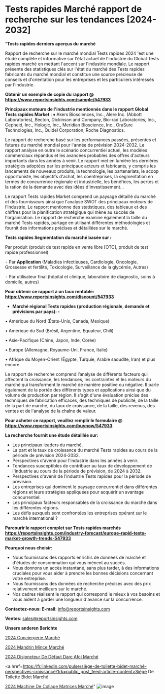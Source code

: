 # Tests rapides Marché rapport de recherche sur les tendances [2024-2032]

"<strong>Tests rapides derniers aperçus du marché</strong>

Rapport de recherche sur le marché mondial Tests rapides 2024 'est une étude complète et informative sur l'état actuel de l'industrie du Global Tests rapides marché en mettant l'accent sur l'industrie mondiale. Le rapport présente des statistiques clés sur l'état du marché des Tests rapides fabricants du marché mondial et constitue une source précieuse de conseils et d'orientation pour les entreprises et les particuliers intéressés par l'industrie.

<strong>Obtenir un exemple de copie du rapport @ <a href=https://www.reportsinsights.com/sample/547933>https://www.reportsinsights.com/sample/547933</a></strong>

<strong>Principaux moteurs de l'industrie mentionnés dans le rapport Global Tests rapides Market</strong> :
♦ Akers Biosciences, Inc., Alere Inc. (Abbott Laboratories), Becton, Dickinson and Company, Bio-rad Laboratories, Inc., Cepheid, Inc., Hologic, Inc., Meridian Bioscience, Inc., OraSure Technologies, Inc., Quidel Corporation, Roche Diagnostics.

Le rapport de recherche basé sur les performances passées, présentes et futures du marché mondial pour l'année de prévision 2024-2032. Le rapport analyse en outre le scénario concurrentiel actuel, les modèles commerciaux répandus et les avancées probables des offres d'acteurs importants dans les années à venir. Le rapport met en lumière les dernières stratégies adoptées par les principaux acteurs et fabricants, y compris les lancements de nouveaux produits, la technologie, les partenariats, le scoop opportuniste, les objectifs d'achat, les coentreprises, la segmentation en termes de concurrence régionale et industrielle, les bénéfices, les pertes et la ration de la demande avec des idées d'investissement. .

Le rapport Tests rapides Market comprend un paysage détaillé du marché et des fournisseurs ainsi que l'analyse SWOT des principaux moteurs de l'industrie. Le rapport mentionne des statistiques, des tableaux et des chiffres pour la planification stratégique qui mène au succès de l'organisation. Le rapport de recherche examine également la taille du marché Tests rapides, partage en utilisant différentes méthodologies et fournit des informations précises et détaillées sur le marché.

<strong>Tests rapides Segmentation du marché basée sur :</strong>

Par produit (produit de test rapide en vente libre [OTC], produit de test rapide professionnel)


⁃ Par <strong>Application</strong> (Maladies infectieuses, Cardiologie, Oncologie, Grossesse et fertilité, Toxicologie, Surveillance de la glycémie, Autres)


⁃ Par utilisateur final (hôpital et clinique, laboratoire de diagnostic, soins à domicile, autres)

<strong>Pour obtenir ce rapport à un taux rentable: <a href=https://www.reportsinsights.com/discount/547933>https://www.reportsinsights.com/discount/547933</a></strong>
<ul>
  <li><strong>Marché régional Tests rapides (production régionale, demande et prévisions par pays): -</strong></li>
</ul>
• Amérique du Nord (États-Unis, Canada, Mexique)

• Amérique du Sud (Brésil, Argentine, Equateur, Chili)

• Asie-Pacifique (Chine, Japon, Inde, Corée)

• Europe (Allemagne, Royaume-Uni, France, Italie)

• Afrique du Moyen-Orient (Égypte, Turquie, Arabie saoudite, Iran) et plus encore.

Le rapport de recherche comprend l’analyse de différents facteurs qui affectent la croissance, les tendances, les contraintes et les moteurs du marché qui transforment le marché de manière positive ou négative. Il parle également de la portée des différents types et applications ainsi que du volume de production par région. Il s'agit d'une évaluation précise des techniques de fabrication efficaces, des techniques de publicité, de la taille de la part de marché, du taux de croissance, de la taille, des revenus, des ventes et de l'analyse de la chaîne de valeur.

<strong>Pour acheter ce rapport, veuillez remplir le formulaire @   <a href=https://www.reportsinsights.com/buynow/547933>https://www.reportsinsights.com/buynow/547933</a></strong>

<strong>La recherche fournit une étude détaillée sur:</strong>
<ul>
  <li>Les principaux leaders du marché.</li>
  <li>La part et le taux de croissance du marché Tests rapides au cours de la période de prévision 2024-2032.</li>
  <li>Perspectives d'avenir pour l'industrie dans les années à venir.</li>
  <li>Tendances susceptibles de contribuer au taux de développement de l'industrie au cours de la période de prévision, de 2024 à 2032.</li>
  <li>Perspectives d'avenir de l'industrie Tests rapides pour la période de prévision.</li>
  <li>Les entreprises qui dominent le paysage concurrentiel dans différentes régions et leurs stratégies appliquées pour acquérir un avantage concurrentiel.</li>
  <li>Les principaux facteurs responsables de la croissance du marché dans les différentes régions.</li>
  <li>Les défis auxquels sont confrontées les entreprises opérant sur le marché international ?</li>
</ul>

<strong>Parcourir le rapport complet sur Tests rapides marchés <a href=https://reportsinsights.com/industry-forecast/europe-rapid-tests-market-growth-trends-547933>https://reportsinsights.com/industry-forecast/europe-rapid-tests-market-growth-trends-547933</a></strong>

<strong>Pourquoi nous choisir:</strong>
<ul>
  <li>Nous fournissons des rapports enrichis de données de marché et d'études de consommation qui vous mènent au succès.</li>
  <li>Nous donnons un accès instantané, sans plus tarder, à des informations cruciales pour vous aider à prendre les bonnes décisions concernant votre entreprise.</li>
  <li>Nous fournissons des données de recherche précises avec des prix relativement meilleurs sur le marché.</li>
  <li>Nos cadres réalisent le rapport qui correspond le mieux à vos besoins et vous aident à garder une longueur d'avance sur la concurrence.</li>
</ul>
<strong>Contactez-nous:
</strong><strong>E-mail:</strong> <a href=mailto:info@reportsinsights.com>info@reportsinsights.com</a>

<strong>Ventes</strong>: <a href=mailto:sales@reportsinsights.com>sales@reportsinsights.com</a>

<strong>Unsere anderen Berichte</strong>

<a href=https://www.linkedin.com/pulse/2024-conciergerie-march%C3%A9-rapport-sc%C3%A9nario-concurrentiel-20zkc/>2024 Conciergerie Marché</a>

<a href=https://www.linkedin.com/pulse/2024-mandrin-mince-march%C3%A9-tendances-rapport-9i0xc/>2024 Mandrin Mince Marché</a>

<a href=https://www.linkedin.com/pulse/2024-disjoncteur-de-défaut-darc-afci-marché-partager-zgkfc/>2024 Disjoncteur De Défaut Darc Afci Marché</a>

<a href=https://fr.linkedin.com/pulse/siège-de-toilette-bidet-marché-perspectives-croissance?trk=public_post_feed-article-content>Siège De Toilette Bidet Marché</a>

<a href=https://www.linkedin.com/pulse/2024-machine-de-collage-matrices-march%C3%A9-ctwxf/>2024 Machine De Collage Matrices Marché</a>"
![image](https://github.com/daminid12/RItrends/assets/158430485/51bb9ec6-7fac-4754-8e58-0b7b9c8a4e7b)
